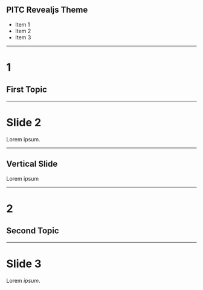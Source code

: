 ## PITC Revealjs Theme

* Item 1
* Item 2
* Item 3

<!-- .slide: class="master01" -->

---

# 1
## First Topic

<!-- .slide: class="master02 intro" -->

---

# Slide 2

Lorem ipsum.

<!-- .slide: class="master02" -->

----

## Vertical Slide

Lorem ipsum

<!-- .slide: class="master03" -->

---

# 2
## Second Topic

<!-- .slide: class="master04 intro" -->

---

# Slide 3

Lorem _ipsum_.

<!-- .slide: class="master04" -->
